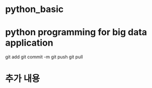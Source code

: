 # python_basic
# python programming for big data application

git add
git commit -m
git push
git pull 
# 추가 내용